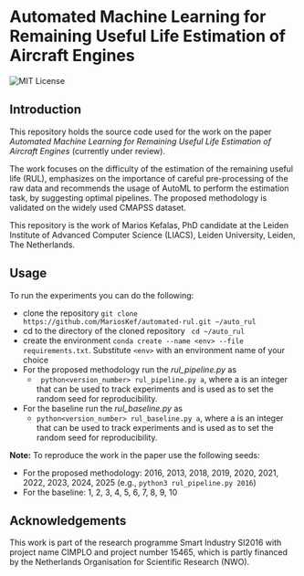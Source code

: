 # Automated Machine Learning for Remaining Useful Life Estimation of Aircraft Engines

![MIT License](https://img.shields.io/github/license/MariosKef/automated_rul?style=plastic)

## Introduction

This repository holds the source code used for the work on the paper *Automated Machine Learning for Remaining Useful Life Estimation of Aircraft Engines*
(currently under review).

The work focuses on the difficulty of the estimation of the remaining useful life (RUL), emphasizes on the importance of careful pre-processing of the raw data
and recommends the usage of AutoML to perform the estimation task, by suggesting optimal pipelines. The proposed methodology is validated on the widely used CMAPSS
dataset.

This repository is the work of Marios Kefalas, PhD candidate at the Leiden Institute of Advanced Computer Science (LIACS), Leiden University, Leiden, The Netherlands.

## Usage
To run the experiments you can do the following:
* clone the repository ```git clone https://github.com/MariosKef/automated-rul.git ~/auto_rul```
* cd to the directory of the cloned repository ``` cd ~/auto_rul```
* create the environment ``` conda create --name <env> --file requirements.txt ```. Substitute ```<env>``` with an environment name of your choice
* For the proposed methodology run the *rul_pipeline.py* as
	- ``` python<version_number> rul_pipeline.py a```, where a is an integer that can be used to track experiments and is used as to set the random seed for reproducibility.
* For the baseline run the *rul_baseline.py* as 
	- ``` python<version_number> rul_baseline.py a ```, where a is an integer that can be used to track experiments and is used as to set the random seed for reproducibility.

**Note:** To reproduce the work in the paper use the following seeds:
* For the proposed methodology: 2016, 2013, 2018, 2019, 2020, 2021, 2022, 2023, 2024, 2025 (e.g., ```python3 rul_pipeline.py 2016```)
* For the baseline: 1, 2, 3, 4, 5, 6, 7, 8, 9, 10

## Acknowledgements 
This work is part of the research programme Smart Industry SI2016 with project name CIMPLO and project number 15465, which is partly financed by the Netherlands Organisation for Scientific Research (NWO).
